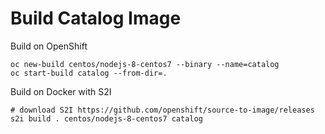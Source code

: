 # Build Catalog Image

Build on OpenShift
```
oc new-build centos/nodejs-8-centos7 --binary --name=catalog
oc start-build catalog --from-dir=.
```

Build on Docker with S2I
```
# download S2I https://github.com/openshift/source-to-image/releases
s2i build . centos/nodejs-8-centos7 catalog
```